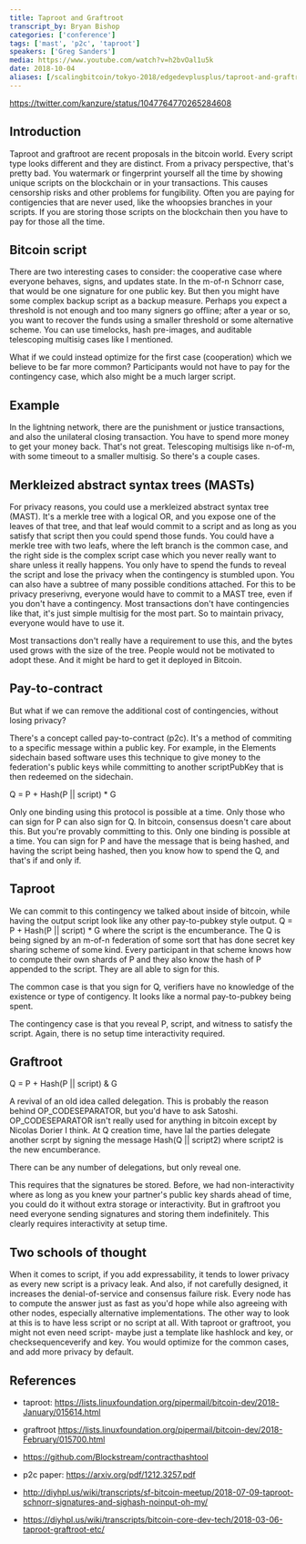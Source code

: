 ```yaml
---
title: Taproot and Graftroot
transcript_by: Bryan Bishop
categories: ['conference']
tags: ['mast', 'p2c', 'taproot']
speakers: ['Greg Sanders']
media: https://www.youtube.com/watch?v=h2bvOal1u5k
date: 2018-10-04
aliases: [/scalingbitcoin/tokyo-2018/edgedevplusplus/taproot-and-graftroot]
---
```

<https://twitter.com/kanzure/status/1047764770265284608>

## Introduction

Taproot and graftroot are recent proposals in the bitcoin world. Every script type looks different and they are distinct. From a privacy perspective, that's pretty bad. You watermark or fingerprint yourself all the time by showing unique scripts on the blockchain or in your transactions. This causes censorship risks and other problems for fungibility. Often you are paying for contigencies that are never used, like the whoopsies branches in your scripts. If you are storing those scripts on the blockchain then you have to pay for those all the time.

## Bitcoin script

There are two interesting cases to consider: the cooperative case where everyone behaves, signs, and updates state. In the m-of-n Schnorr case, that would be one signature for one public key. But then you might have some complex backup script as a backup measure. Perhaps you expect a threshold is not enough and too many signers go offline; after a year or so, you want to recover the funds using a smaller threshold or some alternative scheme. You can use timelocks, hash pre-images, and auditable telescoping multisig cases like I mentioned.

What if we could instead optimize for the first case (cooperation) which we believe to be far more common? Participants would not have to pay for the contingency case, which also might be a much larger script.

## Example

In the lightning network, there are the punishment or justice transactions, and also the unilateral closing transaction. You have to spend more money to get your money back. That's not great. Telescoping multisigs like n-of-m, with some timeout to a smaller multisig. So there's a couple cases.

## Merkleized abstract syntax trees (MASTs)

For privacy reasons, you could use a merkleized abstract syntax tree (MAST). It's a merkle tree with a logical OR, and you expose one of the leaves of that tree, and that leaf would commit to a script and as long as you satisfy that script then you could spend those funds. You could have a merkle tree with two leafs, where the left branch is the common case, and the right side is the complex script case which you never really want to share unless it really happens. You only have to spend the funds to reveal the script and lose the privacy when the contingency is stumbled upon. You can also have a subtree of many possible conditions attached. For this to be privacy preserivng, everyone would have to commit to a MAST tree, even if you don't have a contingency. Most transactions don't have contingencies like that, it's just simple multisig for the most part. So to maintain privacy, everyone would have to use it.

Most transactions don't really have a requirement to use this, and the bytes used grows with the size of the tree. People would not be motivated to adopt these. And it might be hard to get it deployed in Bitcoin.

## Pay-to-contract

But what if we can remove the additional cost of contingencies, without losing privacy?

There's a concept called pay-to-contract (p2c). It's a method of commiting to a specific message within a public key. For example, in the Elements sidechain based software uses this technique to give money to the federation's public keys while committing to another scriptPubKey that is then redeemed on the sidechain.

Q = P + Hash(P || script) * G

Only one binding using this protocol is possible at a time. Only those who can sign for P can also sign for Q. In bitcoin, consensus doesn't care about this. But you're provably committing to this. Only one binding is possible at a time. You can sign for P and have the message that is being hashed, and having the script being hashed, then you know how to spend the Q, and that's if and only if.

## Taproot

We can commit to this contingency we talked about inside of bitcoin, while having the output script look like any other pay-to-pubkey style output. Q = P + Hash(P || script) * G where the script is the encumberance. The Q is being signed by an m-of-n federation of some sort that has done secret key sharing scheme of some kind. Every participant in that scheme knows how to compute their own shards of P and they also know the hash of P appended to the script. They are all able to sign for this.

The common case is that you sign for Q, verifiers have no knowledge of the existence or type of contigency. It looks like a normal pay-to-pubkey being spent.

The contingency case is that you reveal P, script, and witness to satisfy the script. Again, there is no setup time interactivity required.

## Graftroot

Q = P + Hash(P || script) & G

A revival of an old idea called delegation. This is probably the reason behind OP\_CODESEPARATOR, but you'd have to ask Satoshi. OP\_CODESEPARATOR isn't really used for anything in bitcoin except by Nicolas Dorier I think. At Q creation time, have lal the parties delegate another scrpt by signing the message Hash(Q || script2) where script2 is the new encumberance.

There can be any number of delegations, but only reveal one.

This requires that the signatures be stored. Before, we had non-interactivity where as long as you knew your partner's public key shards ahead of time, you could do it without extra storage or interactivity. But in graftroot you need everyone sending signatures and storing them indefinitely. This clearly requires interactivity at setup time.

## Two schools of thought

When it comes to script, if you add expressability, it tends to lower privacy as every new script is a privacy leak. And also, if not carefully designed, it increases the denial-of-service and consensus failure risk. Every node has to compute the answer just as fast as you'd hope while also agreeing with other nodes, especially alternative implementations. The other way to look at this is to have less script or no script at all. With taproot or graftroot, you might not even need script- maybe just a template like hashlock and key, or checksequenceverify and key. You would optimize for the common cases, and add more privacy by default.

## References

* taproot: <https://lists.linuxfoundation.org/pipermail/bitcoin-dev/2018-January/015614.html>

* graftroot <https://lists.linuxfoundation.org/pipermail/bitcoin-dev/2018-February/015700.html>

* <https://github.com/Blockstream/contracthashtool>

* p2c paper: <https://arxiv.org/pdf/1212.3257.pdf>

* <http://diyhpl.us/wiki/transcripts/sf-bitcoin-meetup/2018-07-09-taproot-schnorr-signatures-and-sighash-noinput-oh-my/>

* <https://diyhpl.us/wiki/transcripts/bitcoin-core-dev-tech/2018-03-06-taproot-graftroot-etc/>
